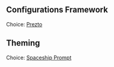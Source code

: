 ## Configurations Framework
Choice: [Prezto](https://github.com/sorin-ionescu/prezto)

## Theming
Choice: [Spaceship Prompt](https://github.com/denysdovhan/spaceship-prompt)
